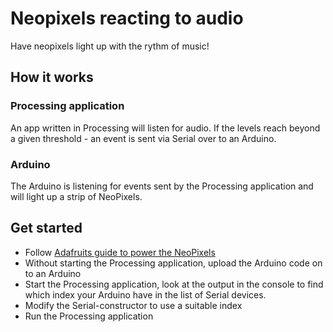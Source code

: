 # Neopixels reacting to audio

Have neopixels light up with the rythm of music!

## How it works

### Processing application

An app written in Processing will listen for audio. If the levels reach beyond a given threshold - an event is sent via Serial over to an Arduino.

### Arduino

The Arduino is listening for events sent by the Processing application and will light up a strip of NeoPixels.

## Get started

* Follow [Adafruits guide to power the NeoPixels](https://learn.adafruit.com/adafruit-neopixel-uberguide/powering-neopixels)
* Without starting the Processing application, upload the Arduino code on to an Arduino
* Start the Processing application, look at the output in the console to find which index your Arduino have in the list of Serial devices.
* Modify the Serial-constructor to use a suitable index
* Run the Processing application
